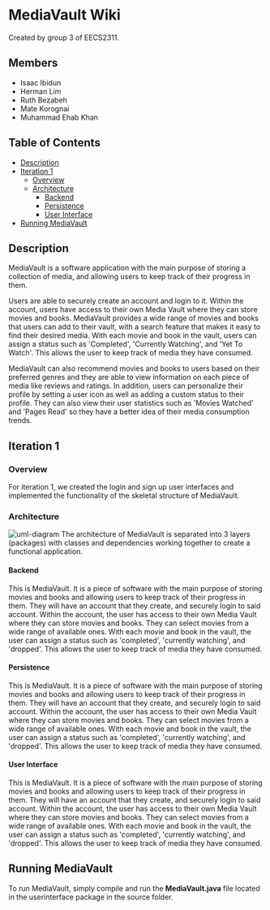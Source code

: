 # MediaVault Wiki

Created by group 3 of EECS2311.

## Members 
* Isaac Ibidun
* Herman Lim
* Ruth Bezabeh
* Mate Korognai
* Muhammad Ehab Khan

## Table of Contents 
- [Description](#description)
- [Iteration 1](#review)
  - [Overview](#overview)
  - [Architecture](#architecture)
    - [Backend](#backend)
    - [Persistence](#persistence)
    - [User Interface](#user-interface)
- [Running MediaVault](#running-mediavault)

## Description
MediaVault is a software application with the main purpose of storing a collection of media, and allowing users to keep track of their progress in them. 

Users are able to securely create an account and login to it. Within the account, users have access to their own Media Vault where they can store movies and books. MediaVault provides a wide range of movies and books that users can add to their vault, with a search feature that makes it easy to find their desired media. With each movie and book in the vault, users can assign a status such as 'Completed', 'Currently Watching', and 'Yet To Watch'. This allows the user to keep track of media they have consumed.

MediaVault can also recommend movies and books to users based on their preferred genres and they are able to view information on each piece of media like reviews and ratings. In addition, users can personalize their profile by setting a user icon as well as adding a custom status to their profile. They can also view their user statistics such as 'Movies Watched' and 'Pages Read' so they have a better idea of their media consumption trends.

## Iteration 1 

### Overview 
For iteration 1, we created the login and sign up user interfaces and implemented the functionality of the skeletal structure of MediaVault.

### Architecture
![uml-diagram](https://cdn.discordapp.com/attachments/1075816196072554536/1075816562205917254/UML_Diagram.png)
The architecture of MediaVault is separated into 3 layers (packages) with classes and dependencies working together to create a functional application.

#### Backend
This is MediaVault. It is a piece of software with the main purpose of storing movies and books and allowing users to keep track of their progress in them. They will have an account that they create, and securely login to said account. Within the account, the user has access to their own Media Vault where they can store movies and books. They can select movies from a wide range of available ones. With each movie and book in the vault, the user can assign a status such as 'completed', 'currently watching', and 'dropped'. This allows the user to keep track of media they have consumed.

#### Persistence
This is MediaVault. It is a piece of software with the main purpose of storing movies and books and allowing users to keep track of their progress in them. They will have an account that they create, and securely login to said account. Within the account, the user has access to their own Media Vault where they can store movies and books. They can select movies from a wide range of available ones. With each movie and book in the vault, the user can assign a status such as 'completed', 'currently watching', and 'dropped'. This allows the user to keep track of media they have consumed.

#### User Interface
This is MediaVault. It is a piece of software with the main purpose of storing movies and books and allowing users to keep track of their progress in them. They will have an account that they create, and securely login to said account. Within the account, the user has access to their own Media Vault where they can store movies and books. They can select movies from a wide range of available ones. With each movie and book in the vault, the user can assign a status such as 'completed', 'currently watching', and 'dropped'. This allows the user to keep track of media they have consumed.

## Running MediaVault
To run MediaVault, simply compile and run the **MediaVault.java** file located in the userinterface package in the source folder.


